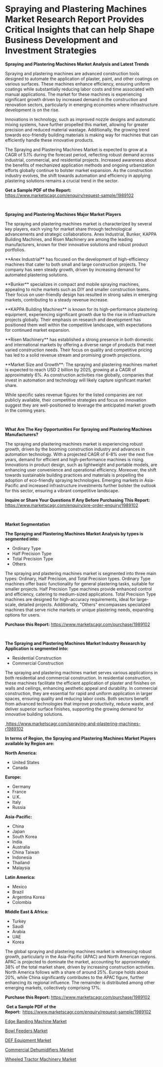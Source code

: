 <p><h1>Spraying and Plastering Machines Market Research Report Provides Critical Insights that can help Shape Business Development and Investment Strategies</h1></p><p><strong>Spraying and Plastering Machines Market Analysis and Latest Trends</strong></p>
<p><p>Spraying and plastering machines are advanced construction tools designed to automate the application of plaster, paint, and other coatings on various surfaces. These machines enhance efficiency, ensuring uniform coatings while substantially reducing labor costs and time associated with manual applications. The market for these machines is experiencing significant growth driven by increased demand in the construction and renovation sectors, particularly in emerging economies where infrastructure development is on the rise.</p><p>Innovations in technology, such as improved nozzle designs and automatic mixing systems, have further propelled this market, allowing for greater precision and reduced material wastage. Additionally, the growing trend towards eco-friendly building materials is making way for machines that can efficiently handle these innovative products.</p><p>The Spraying and Plastering Machines Market is expected to grow at a CAGR of 5.1% during the forecast period, reflecting robust demand across industrial, commercial, and residential projects. Increased awareness about the benefits of mechanized application methods and ongoing urbanization efforts globally continue to bolster market expansion. As the construction industry evolves, the shift towards automation and efficiency in applying plastering solutions remains a crucial trend in the sector.</p></p>
<p><strong>Get a Sample PDF of the Report:&nbsp;</strong> <a href="https://www.marketscagr.com/enquiry/request-sample/1989102?utm_campaign=1869&utm_medium=2&utm_source=Github&utm_content=ia&utm_term=10042025&utm_id=spraying-and-plastering-machines">https://www.marketscagr.com/enquiry/request-sample/1989102</a></p>
<p>&nbsp;</p>
<p><strong>Spraying and Plastering Machines Major Market Players</strong></p>
<p><p>The spraying and plastering machines market is characterized by several key players, each vying for market share through technological advancements and strategic collaborations. Anex Industrial, Bunker, KAPPA Building Machines, and Risen Machinery are among the leading manufacturers, known for their innovative solutions and robust product portfolios.</p><p>**Anex Industrial** has focused on the development of high-efficiency machines that cater to both small and large construction projects. The company has seen steady growth, driven by increasing demand for automated plastering solutions. </p><p>**Bunker** specializes in compact and mobile spraying machines, appealing to niche markets such as DIY and smaller construction teams. Their focus on user-friendly design has resulted in strong sales in emerging markets, contributing to a steady revenue increase.</p><p>**KAPPA Building Machines** is known for its high-performance plastering equipment, experiencing significant growth due to the rise in infrastructure projects globally. Their emphasis on research and development has positioned them well within the competitive landscape, with expectations for continued market expansion.</p><p>**Risen Machinery** has established a strong presence in both domestic and international markets by offering a diverse range of products that meet varied construction needs. Their focus on quality and competitive pricing has led to a solid revenue stream and promising growth projections.</p><p>**Market Size and Growth**: The spraying and plastering machines market is expected to reach USD 2 billion by 2025, growing at a CAGR of approximately 6%. As construction activities rise globally, companies that invest in automation and technology will likely capture significant market share.</p><p>While specific sales revenue figures for the listed companies are not publicly available, their competitive strategies and focus on innovation suggest they are well-positioned to leverage the anticipated market growth in the coming years.</p></p>
<p>&nbsp;</p>
<p><strong>What Are The Key Opportunities For Spraying and Plastering Machines Manufacturers?</strong></p>
<p><p>The spraying and plastering machines market is experiencing robust growth, driven by the booming construction industry and advances in automation technology. With a projected CAGR of 6-8% over the next five years, demand for efficient and high-performance machines is rising. Innovations in product design, such as lightweight and portable models, are enhancing user convenience and operational efficiency. Moreover, the shift towards sustainable building practices and materials is propelling the adoption of eco-friendly spraying technologies. Emerging markets in Asia-Pacific and increased infrastructure investments further bolster the outlook for this sector, ensuring a vibrant competitive landscape.</p></p>
<p><strong>Inquire or Share Your Questions If Any Before Purchasing This Report:</strong> <a href="https://www.marketscagr.com/enquiry/pre-order-enquiry/1989102?utm_campaign=1869&utm_medium=2&utm_source=Github&utm_content=ia&utm_term=10042025&utm_id=spraying-and-plastering-machines">https://www.marketscagr.com/enquiry/pre-order-enquiry/1989102</a></p>
<p>&nbsp;</p>
<p><strong>Market Segmentation</strong></p>
<p><strong>The Spraying and Plastering Machines Market Analysis by types is segmented into:</strong></p>
<p><ul><li>Ordinary Type</li><li>Half Precision Type</li><li>Total Precision Type</li><li>Others</li></ul></p>
<p><p>The spraying and plastering machines market is segmented into three main types: Ordinary, Half Precision, and Total Precision types. Ordinary Type machines offer basic functionality for general plastering tasks, suitable for smaller projects. Half Precision Type machines provide enhanced control and efficiency, catering to medium-sized applications. Total Precision Type machines are designed for high-accuracy requirements, ideal for large-scale, detailed projects. Additionally, "Others" encompasses specialized machines that serve niche markets or unique plastering needs, expanding options for users.</p></p>
<p><strong>Purchase this Report:&nbsp;</strong><a href="https://www.marketscagr.com/purchase/1989102?utm_campaign=1869&utm_medium=2&utm_source=Github&utm_content=ia&utm_term=10042025&utm_id=spraying-and-plastering-machines">https://www.marketscagr.com/purchase/1989102</a></p>
<p>&nbsp;</p>
<p><strong>The Spraying and Plastering Machines Market Industry Research by Application is segmented into:</strong></p>
<p><ul><li>Residential Construction</li><li>Commercial Construction</li></ul></p>
<p><p>The spraying and plastering machines market serves various applications in both residential and commercial construction. In residential construction, these machines facilitate the efficient application of plaster and finishes on walls and ceilings, enhancing aesthetic appeal and durability. In commercial construction, they are essential for rapid and uniform application in larger spaces, ensuring quality and reducing labor costs. Both sectors benefit from advanced technologies that improve productivity, reduce waste, and deliver superior surface finishes, supporting the growing demand for innovative building solutions.</p></p>
<p><a href="https://www.marketscagr.com/spraying-and-plastering-machines-r1989102?utm_campaign=1869&utm_medium=2&utm_source=Github&utm_content=ia&utm_term=10042025&utm_id=spraying-and-plastering-machines">&nbsp;https://www.marketscagr.com/spraying-and-plastering-machines-r1989102</a></p>
<p><strong>In terms of Region, the Spraying and Plastering Machines Market Players available by Region are:</strong></p>
<p>
    <p> <strong> North America: </strong>
        <ul>
            <li>United States</li>
            <li>Canada</li>
        </ul>
        </p> 
    <p> <strong> Europe: </strong>
        <ul>
            <li>Germany</li>
            <li>France</li>
            <li>U.K.</li>
            <li>Italy</li>
            <li>Russia</li>
        </ul>
        </p> 
    <p> <strong> Asia-Pacific: </strong>
        <ul>
            <li>China</li>
            <li>Japan</li>
            <li>South Korea</li>
            <li>India</li>
            <li>Australia</li>
            <li>China Taiwan</li>
            <li>Indonesia</li>
            <li>Thailand</li>
            <li>Malaysia</li>
        </ul>
        </p> 
    <p> <strong> Latin America: </strong>
        <ul>
            <li>Mexico</li>
            <li>Brazil</li>
            <li>Argentina Korea</li>
            <li>Colombia</li>
        </ul>
        </p> 
    <p> <strong> Middle East & Africa: </strong>
        <ul>
            <li>Turkey</li>
            <li>Saudi</li>
            <li>Arabia</li>
            <li>UAE</li>
            <li>Korea</li>
        </ul>
    </p>
    </p>
<p><p>The global spraying and plastering machines market is witnessing robust growth, particularly in the Asia-Pacific (APAC) and North American regions. APAC is projected to dominate the market, accounting for approximately 38% of the total market share, driven by increasing construction activities. North America follows with a share of around 25%. Europe holds about 20%, while China significantly contributes to the APAC figure, further enhancing its regional influence. The remainder is distributed among other emerging markets, collectively comprising 17%.</p></p>
<p><strong>Purchase this Report: </strong><a href="https://www.marketscagr.com/purchase/1989102?utm_campaign=1869&utm_medium=2&utm_source=Github&utm_content=ia&utm_term=10042025&utm_id=spraying-and-plastering-machines">https://www.marketscagr.com/purchase/1989102</a></p>
<p>&nbsp;<strong>Get a Sample PDF of the Report:&nbsp;&nbsp;</strong><a href="https://www.marketscagr.com/enquiry/request-sample/1989102?utm_campaign=1869&utm_medium=2&utm_source=Github&utm_content=ia&utm_term=10042025&utm_id=spraying-and-plastering-machines">https://www.marketscagr.com/enquiry/request-sample/1989102</a></p>
<p><strong></strong></p>
<p><p><a href="https://github.com/bulkagumanvv/Market-Research-Report-List-1/blob/main/edge-banding-machine-market.md?utm_campaign=1869&utm_medium=2&utm_source=Github&utm_content=ia&utm_term=10042025&utm_id=spraying-and-plastering-machines">Edge Banding Machine Market</a></p><p><a href="https://github.com/geyangvayora/Market-Research-Report-List-1/blob/main/bowl-feeders-market.md?utm_campaign=1869&utm_medium=2&utm_source=Github&utm_content=ia&utm_term=10042025&utm_id=spraying-and-plastering-machines">Bowl Feeders Market</a></p><p><a href="https://github.com/belhejmawoue/Market-Research-Report-List-1/blob/main/def-equipment-market.md?utm_campaign=1869&utm_medium=2&utm_source=Github&utm_content=ia&utm_term=10042025&utm_id=spraying-and-plastering-machines">DEF Equipment Market</a></p><p><a href="https://github.com/kalsirollija/Market-Research-Report-List-1/blob/main/commercial-dehumidifiers-market.md?utm_campaign=1869&utm_medium=2&utm_source=Github&utm_content=ia&utm_term=10042025&utm_id=spraying-and-plastering-machines">Commercial Dehumidifiers Market</a></p><p><a href="https://github.com/shamyzinniwl/Market-Research-Report-List-1/blob/main/wheeled-tractor-machinery-market.md?utm_campaign=1869&utm_medium=2&utm_source=Github&utm_content=ia&utm_term=10042025&utm_id=spraying-and-plastering-machines">Wheeled Tractor Machinery Market</a></p></p>